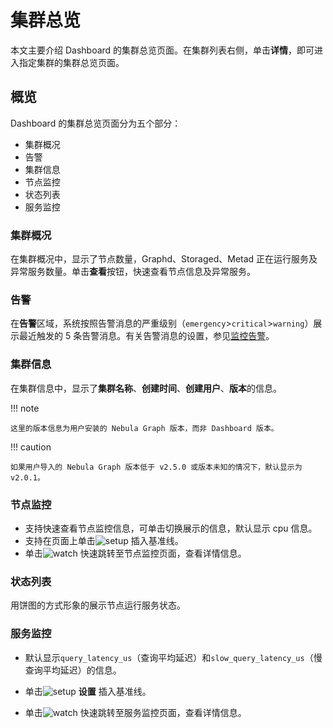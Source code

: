 # 集群总览

本文主要介绍 Dashboard 的集群总览页面。在集群列表右侧，单击**详情**，即可进入指定集群的集群总览页面。

## 概览

Dashboard 的集群总览页面分为五个部分：

- 集群概况
- 告警
- 集群信息
- 节点监控
- 状态列表
- 服务监控

### 集群概况

在集群概况中，显示了节点数量，Graphd、Storaged、Metad 正在运行服务及异常服务数量。单击**查看**按钮，快速查看节点信息及异常服务。

### 告警

在**告警**区域，系统按照告警消息的严重级别（`emergency`>`critical`>`warning`）展示最近触发的 5 条告警消息。有关告警消息的设置，参见[监控告警](../9.alerts.md)。

### 集群信息

在集群信息中，显示了**集群名称**、**创建时间**、**创建用户**、**版本**的信息。

!!! note

    这里的版本信息为用户安装的 Nebula Graph 版本，而非 Dashboard 版本。

!!! caution

    如果用户导入的 Nebula Graph 版本低于 v2.5.0 或版本未知的情况下，默认显示为 v2.0.1。

### 节点监控

- 支持快速查看节点监控信息，可单击切换展示的信息，默认显示 cpu 信息。
- 支持在页面上单击![setup](https://docs-cdn.nebula-graph.com.cn/figures/Setup_cn.png) 插入基准线。
- 单击![watch](https://docs-cdn.nebula-graph.com.cn/figures/watch_cn.png) 快速跳转至节点监控页面，查看详情信息。

### 状态列表

用饼图的方式形象的展示节点运行服务状态。

### 服务监控

- 默认显示`query_latency_us`（查询平均延迟）和`slow_query_latency_us`（慢查询平均延迟）的信息。

- 单击![setup](https://docs-cdn.nebula-graph.com.cn/figures/Setup_cn.png) **设置** 插入基准线。

- 单击![watch](https://docs-cdn.nebula-graph.com.cn/figures/watch_cn.png) 快速跳转至服务监控页面，查看详情信息。